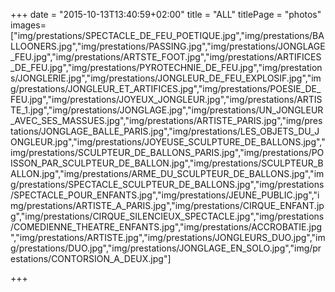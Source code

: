 +++
date = "2015-10-13T13:40:59+02:00"
title = "ALL"
titlePage = "photos"
images=["img/prestations/SPECTACLE_DE_FEU_POETIQUE.jpg","img/prestations/BALLOONERS.jpg","img/prestations/PASSING.jpg","img/prestations/JONGLAGE_FEU.jpg","img/prestations/ARTSTE_FOOT.jpg","img/prestations/ARTIFICES_DE_FEU.jpg","img/prestations/PYROTECHNIE_DE_FEU.jpg","img/prestations/JONGLERIE.jpg","img/prestations/JONGLEUR_DE_FEU_EXPLOSIF.jpg","img/prestations/JONGLEUR_ET_ARTIFICES.jpg","img/prestations/POESIE_DE_FEU.jpg","img/prestations/JOYEUX_JONGLEUR.jpg","img/prestations/ARTISTE_1.jpg","img/prestations/JONGLAGE.jpg","img/prestations/UN_JONGLEUR_AVEC_SES_MASSUES.jpg","img/prestations/ARTISTE_PARIS.jpg","img/prestations/JONGLAGE_BALLE_PARIS.jpg","img/prestations/LES_OBJETS_DU_JONGLEUR.jpg","img/prestations/JOYEUSE_SCULPTURE_DE_BALLONS.jpg","img/prestations/SCULPTEUR_DE_BALLONS_PARIS.jpg","img/prestations/POISSON_PAR_SCULPTEUR_DE_BALLON.jpg","img/prestations/SCULPTEUR_BALLON.jpg","img/prestations/ARME_DU_SCULPTEUR_DE_BALLONS.jpg","img/prestations/SPECTACLE_SCULPTEUR_DE_BALLONS.jpg","img/prestations/SPECTACLE_POUR_ENFANTS.jpg","img/prestations/JEUNE_PUBLIC.jpg","img/prestations/ARTISTE_A_PARIS.jpg","img/prestations/CIRQUE_ENFANT.jpg","img/prestations/CIRQUE_SILENCIEUX_SPECTACLE.jpg","img/prestations/COMEDIENNE_THEATRE_ENFANTS.jpg","img/prestations/ACCROBATIE.jpg","img/prestations/ARTISTE.jpg","img/prestations/JONGLEURS_DUO.jpg","img/prestations/DUO.jpg","img/prestations/JONGLAGE_EN_SOLO.jpg","img/prestations/CONTORSION_A_DEUX.jpg"]

+++

